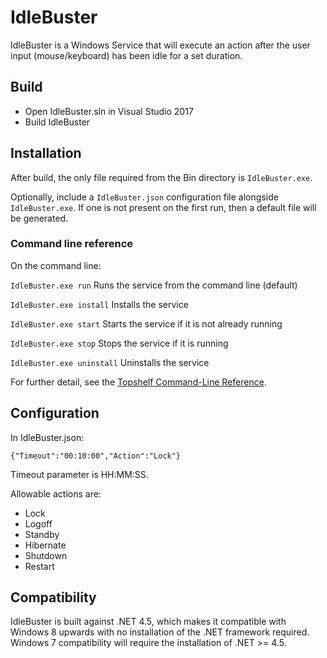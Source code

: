 # IdleBuster

IdleBuster is a Windows Service that will execute an action after the user input (mouse/keyboard) has been idle for a set duration.

## Build ##

* Open IdleBuster.sln in Visual Studio 2017
* Build IdleBuster

## Installation ##

After build, the only file required from the Bin directory is `IdleBuster.exe`. 

Optionally, include a `IdleBuster.json` configuration file alongside `IdleBuster.exe`. If one is not present on the first run, then a default file will be generated.

### Command line reference ###

On the command line:

`IdleBuster.exe run` Runs the service from the command line (default)

`IdleBuster.exe install` Installs the service

`IdleBuster.exe start` Starts the service if it is not already running

`IdleBuster.exe stop` Stops the service if it is running

`IdleBuster.exe uninstall` Uninstalls the service

For further detail, see the [Topshelf Command-Line Reference](https://topshelf.readthedocs.io/en/latest/overview/commandline.html).

## Configuration ##

In IdleBuster.json:
```
{"Timeout":"00:10:00","Action":"Lock"}
```

Timeout parameter is HH:MM:SS. 

Allowable actions are:
* Lock
* Logoff
* Standby
* Hibernate
* Shutdown
* Restart

## Compatibility ##

IdleBuster is built against .NET 4.5, which makes it compatible with Windows 8 upwards with no installation of the .NET framework required. Windows 7 compatibility will require the installation of .NET >= 4.5.
